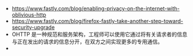 - https://www.fastly.com/blog/enabling-privacy-on-the-internet-with-oblivious-http
- https://www.fastly.com/blog/firefox-fastly-take-another-step-toward-security-upgrade
- OHTTP 是一种规范和服务架构，工程师可以使用它通过将有关请求者的信息与正在发出的请求的信息分开，在双方之间实现更多的专用通信。
-